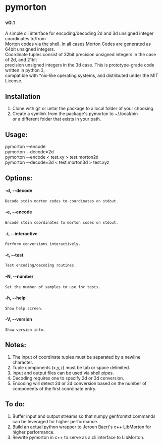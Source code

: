 pymorton
========
### v0.1

A simple cli interface for encoding/decoding 2d and 3d unsigned integer coordinates to/from  
Morton codes via the shell.  In all cases Morton Codes are generated as 64bit unsigned integers.  
Coordinate tuples consist of 32bit precision unsigned integers in the case of 2d, and 21bit  
precision unsigned integers in the 3d case. This is prototype-grade code written in python 3,  
compatible with *nix-like operating systems, and distributed under the MIT License.

## Installation

1) Clone with git or untar the package to a local folder of your choosing.  
2) Create a symlink from the package's pymorton to ~/.local/bin  
   or a different folder that exists in your path.

## Usage: 
  pymorton --encode  
  pymorton --decode=2d  
  pymorton --encode < test.xy > test.morton2d  
  pymorton --decode=3d < test.morton3d > test.xyz  
   
## Options:
####  -d, --decode
    Decode stdin morton codes to coordinates on stdout.
####  -e, --encode
    Encode stdin coordinates to morton codes on stdout.
####  -i, --interactive
    Perform conversions interactively.
####  -t, --test
    Test encoding/decoding routines.  
####  -N, --number
    Set the number of samples to use for tests.
####  -h, --help
    Show help screen.
####  -V, --version
    Show version info.

## Notes:
1) The input of coordinate tuples must be separated by a newline character.  
2) Tuple components (x,y,z) must be tab or space delimited.  
3) Input and output files can be used via shell pipes.  
4) Decoding requires one to specify 2d or 3d conversion.  
5) Encoding will detect 2d or 3d conversion based on the number of components of the first coordinate entry.  

## To do:
1) Buffer input and output streams so that numpy genfromtxt commands can be leveraged for higher performance.  
2) Build an actual python wrapper to Jeroen Baert's c++ LibMorton for higher performance.  
3) Rewrite pymorton in c++ to serve as a cli interface to LibMorton.  
